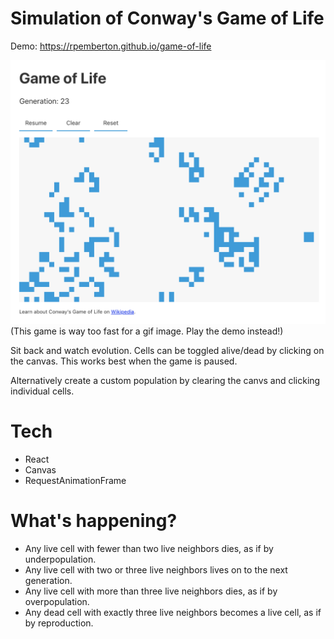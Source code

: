 # Simulation of Conway's Game of Life

Demo: https://rpemberton.github.io/game-of-life

![screenshot](docs/screenshot.png)
(This game is way too fast for a gif image. Play the demo instead!)

Sit back and watch evolution. Cells can be toggled alive/dead by clicking on the canvas. This works best when the game is paused.

Alternatively create a custom population by clearing the canvs and clicking individual cells.

# Tech
* React
* Canvas
* RequestAnimationFrame

# What's happening?
* Any live cell with fewer than two live neighbors dies, as if by underpopulation.
* Any live cell with two or three live neighbors lives on to the next generation.
* Any live cell with more than three live neighbors dies, as if by overpopulation.
* Any dead cell with exactly three live neighbors becomes a live cell, as if by reproduction.
